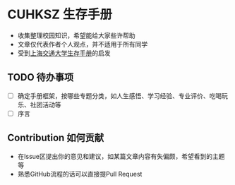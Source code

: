# CUHKSZ 生存手册

- 收集整理校园知识，希望能给大家些许帮助
- 文章仅代表作者个人观点，并不适用于所有同学
- 受到[上海交通大学生存手册](https://github.com/SurviveSJTU/SurviveSJTUManual)的启发

## TODO 待办事项
- [ ] 确定手册框架，按哪些专题分类，如人生感悟、学习经验、专业评价、吃喝玩乐、社团活动等
- [ ] 序言

## Contribution 如何贡献
- 在Issue区提出你的意见和建议，如某篇文章内容有失偏颇，希望看到的主题等
- 熟悉GitHub流程的话可以直接提Pull Request

